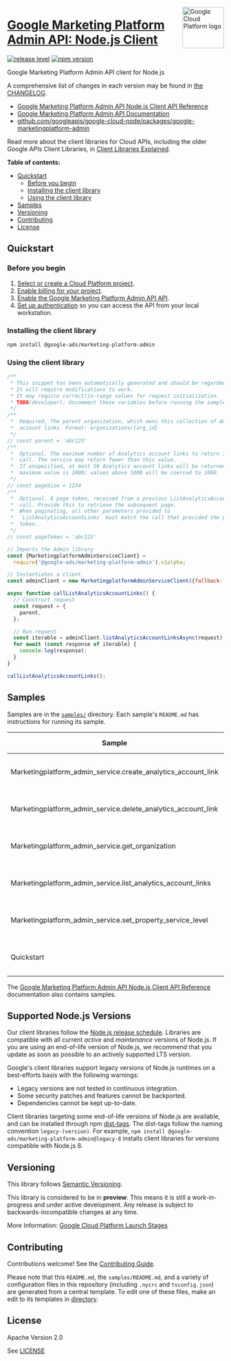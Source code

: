 [//]: # "This README.md file is auto-generated, all changes to this file will be lost."
[//]: # "To regenerate it, use `python -m synthtool`."
<img src="https://avatars2.githubusercontent.com/u/2810941?v=3&s=96" alt="Google Cloud Platform logo" title="Google Cloud Platform" align="right" height="96" width="96"/>

# [Google Marketing Platform Admin API: Node.js Client](https://github.com/googleapis/google-cloud-node/tree/main/packages/google-marketingplatform-admin)

[![release level](https://img.shields.io/badge/release%20level-preview-yellow.svg?style=flat)](https://cloud.google.com/terms/launch-stages)
[![npm version](https://img.shields.io/npm/v/@google-ads/marketing-platform-admin.svg)](https://www.npmjs.org/package/@google-ads/marketing-platform-admin)




Google Marketing Platform Admin API client for Node.js


A comprehensive list of changes in each version may be found in
[the CHANGELOG](https://github.com/googleapis/google-cloud-node/tree/main/packages/google-marketingplatform-admin/CHANGELOG.md).

* [Google Marketing Platform Admin API Node.js Client API Reference][client-docs]
* [Google Marketing Platform Admin API Documentation][product-docs]
* [github.com/googleapis/google-cloud-node/packages/google-marketingplatform-admin](https://github.com/googleapis/google-cloud-node/tree/main/packages/google-marketingplatform-admin)

Read more about the client libraries for Cloud APIs, including the older
Google APIs Client Libraries, in [Client Libraries Explained][explained].

[explained]: https://cloud.google.com/apis/docs/client-libraries-explained

**Table of contents:**


* [Quickstart](#quickstart)
  * [Before you begin](#before-you-begin)
  * [Installing the client library](#installing-the-client-library)
  * [Using the client library](#using-the-client-library)
* [Samples](#samples)
* [Versioning](#versioning)
* [Contributing](#contributing)
* [License](#license)

## Quickstart

### Before you begin

1.  [Select or create a Cloud Platform project][projects].
1.  [Enable billing for your project][billing].
1.  [Enable the Google Marketing Platform Admin API API][enable_api].
1.  [Set up authentication][auth] so you can access the
    API from your local workstation.

### Installing the client library

```bash
npm install @google-ads/marketing-platform-admin
```


### Using the client library

```javascript
/**
 * This snippet has been automatically generated and should be regarded as a code template only.
 * It will require modifications to work.
 * It may require correct/in-range values for request initialization.
 * TODO(developer): Uncomment these variables before running the sample.
 */
/**
 *  Required. The parent organization, which owns this collection of Analytics
 *  account links. Format: organizations/{org_id}
 */
// const parent = 'abc123'
/**
 *  Optional. The maximum number of Analytics account links to return in one
 *  call. The service may return fewer than this value.
 *  If unspecified, at most 50 Analytics account links will be returned. The
 *  maximum value is 1000; values above 1000 will be coerced to 1000.
 */
// const pageSize = 1234
/**
 *  Optional. A page token, received from a previous ListAnalyticsAccountLinks
 *  call. Provide this to retrieve the subsequent page.
 *  When paginating, all other parameters provided to
 *  `ListAnalyticsAccountLinks` must match the call that provided the page
 *  token.
 */
// const pageToken = 'abc123'

// Imports the Admin library
const {MarketingplatformAdminServiceClient} =
  require('@google-ads/marketing-platform-admin').v1alpha;

// Instantiates a client
const adminClient = new MarketingplatformAdminServiceClient({fallback: true});

async function callListAnalyticsAccountLinks() {
  // Construct request
  const request = {
    parent,
  };

  // Run request
  const iterable = adminClient.listAnalyticsAccountLinksAsync(request);
  for await (const response of iterable) {
    console.log(response);
  }
}

callListAnalyticsAccountLinks();

```



## Samples

Samples are in the [`samples/`](https://github.com/googleapis/google-cloud-node/tree/main/packages/google-marketingplatform-admin/samples) directory. Each sample's `README.md` has instructions for running its sample.

| Sample                      | Source Code                       | Try it |
| --------------------------- | --------------------------------- | ------ |
| Marketingplatform_admin_service.create_analytics_account_link | [source code](https://github.com/googleapis/google-cloud-node/blob/main/packages/google-marketingplatform-admin/samples/generated/v1alpha/marketingplatform_admin_service.create_analytics_account_link.js) | [![Open in Cloud Shell][shell_img]](https://console.cloud.google.com/cloudshell/open?git_repo=https://github.com/googleapis/google-cloud-node&page=editor&open_in_editor=packages/google-marketingplatform-admin/samples/generated/v1alpha/marketingplatform_admin_service.create_analytics_account_link.js,packages/google-marketingplatform-admin/samples/README.md) |
| Marketingplatform_admin_service.delete_analytics_account_link | [source code](https://github.com/googleapis/google-cloud-node/blob/main/packages/google-marketingplatform-admin/samples/generated/v1alpha/marketingplatform_admin_service.delete_analytics_account_link.js) | [![Open in Cloud Shell][shell_img]](https://console.cloud.google.com/cloudshell/open?git_repo=https://github.com/googleapis/google-cloud-node&page=editor&open_in_editor=packages/google-marketingplatform-admin/samples/generated/v1alpha/marketingplatform_admin_service.delete_analytics_account_link.js,packages/google-marketingplatform-admin/samples/README.md) |
| Marketingplatform_admin_service.get_organization | [source code](https://github.com/googleapis/google-cloud-node/blob/main/packages/google-marketingplatform-admin/samples/generated/v1alpha/marketingplatform_admin_service.get_organization.js) | [![Open in Cloud Shell][shell_img]](https://console.cloud.google.com/cloudshell/open?git_repo=https://github.com/googleapis/google-cloud-node&page=editor&open_in_editor=packages/google-marketingplatform-admin/samples/generated/v1alpha/marketingplatform_admin_service.get_organization.js,packages/google-marketingplatform-admin/samples/README.md) |
| Marketingplatform_admin_service.list_analytics_account_links | [source code](https://github.com/googleapis/google-cloud-node/blob/main/packages/google-marketingplatform-admin/samples/generated/v1alpha/marketingplatform_admin_service.list_analytics_account_links.js) | [![Open in Cloud Shell][shell_img]](https://console.cloud.google.com/cloudshell/open?git_repo=https://github.com/googleapis/google-cloud-node&page=editor&open_in_editor=packages/google-marketingplatform-admin/samples/generated/v1alpha/marketingplatform_admin_service.list_analytics_account_links.js,packages/google-marketingplatform-admin/samples/README.md) |
| Marketingplatform_admin_service.set_property_service_level | [source code](https://github.com/googleapis/google-cloud-node/blob/main/packages/google-marketingplatform-admin/samples/generated/v1alpha/marketingplatform_admin_service.set_property_service_level.js) | [![Open in Cloud Shell][shell_img]](https://console.cloud.google.com/cloudshell/open?git_repo=https://github.com/googleapis/google-cloud-node&page=editor&open_in_editor=packages/google-marketingplatform-admin/samples/generated/v1alpha/marketingplatform_admin_service.set_property_service_level.js,packages/google-marketingplatform-admin/samples/README.md) |
| Quickstart | [source code](https://github.com/googleapis/google-cloud-node/blob/main/packages/google-marketingplatform-admin/samples/quickstart.js) | [![Open in Cloud Shell][shell_img]](https://console.cloud.google.com/cloudshell/open?git_repo=https://github.com/googleapis/google-cloud-node&page=editor&open_in_editor=packages/google-marketingplatform-admin/samples/quickstart.js,packages/google-marketingplatform-admin/samples/README.md) |



The [Google Marketing Platform Admin API Node.js Client API Reference][client-docs] documentation
also contains samples.

## Supported Node.js Versions

Our client libraries follow the [Node.js release schedule](https://github.com/nodejs/release#release-schedule).
Libraries are compatible with all current _active_ and _maintenance_ versions of
Node.js.
If you are using an end-of-life version of Node.js, we recommend that you update
as soon as possible to an actively supported LTS version.

Google's client libraries support legacy versions of Node.js runtimes on a
best-efforts basis with the following warnings:

* Legacy versions are not tested in continuous integration.
* Some security patches and features cannot be backported.
* Dependencies cannot be kept up-to-date.

Client libraries targeting some end-of-life versions of Node.js are available, and
can be installed through npm [dist-tags](https://docs.npmjs.com/cli/dist-tag).
The dist-tags follow the naming convention `legacy-(version)`.
For example, `npm install @google-ads/marketing-platform-admin@legacy-8` installs client libraries
for versions compatible with Node.js 8.

## Versioning

This library follows [Semantic Versioning](http://semver.org/).







This library is considered to be in **preview**. This means it is still a
work-in-progress and under active development. Any release is subject to
backwards-incompatible changes at any time.


More Information: [Google Cloud Platform Launch Stages][launch_stages]

[launch_stages]: https://cloud.google.com/terms/launch-stages

## Contributing

Contributions welcome! See the [Contributing Guide](https://github.com/googleapis/google-cloud-node/blob/main/CONTRIBUTING.md).

Please note that this `README.md`, the `samples/README.md`,
and a variety of configuration files in this repository (including `.nycrc` and `tsconfig.json`)
are generated from a central template. To edit one of these files, make an edit
to its templates in
[directory](https://github.com/googleapis/synthtool).

## License

Apache Version 2.0

See [LICENSE](https://github.com/googleapis/google-cloud-node/blob/main/LICENSE)

[client-docs]: https://cloud.google.com/nodejs/docs/reference/marketingplatformadminapi/latest
[product-docs]: https://developers.google.com/analytics/devguides/config/gmp/v1
[shell_img]: https://gstatic.com/cloudssh/images/open-btn.png
[projects]: https://console.cloud.google.com/project
[billing]: https://support.google.com/cloud/answer/6293499#enable-billing
[enable_api]: https://console.cloud.google.com/flows/enableapi?apiid=marketingplatformadmin.googleapis.com
[auth]: https://cloud.google.com/docs/authentication/external/set-up-adc-local


[//]: # "partials.introduction"